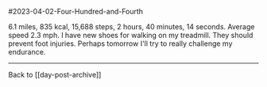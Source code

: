 #2023-04-02-Four-Hundred-and-Fourth

6.1 miles, 835 kcal, 15,688 steps, 2 hours, 40 minutes, 14 seconds.  Average speed 2.3 mph.  I have new shoes for walking on my treadmill.  They should prevent foot injuries.  Perhaps tomorrow I'll try to really challenge my endurance. 

---
Back to [[day-post-archive]]